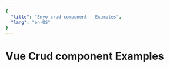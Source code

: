 ```yaml
---
{
  "title": "Enyo crud component - Examples",
  "lang": "en-US"
}
---
```



# Vue Crud component Examples


<CrudComponentDemo />